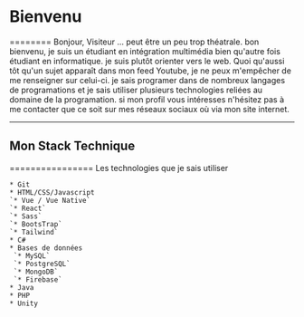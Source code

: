 # Bienvenu
========
Bonjour, Visiteur ... peut être un peu trop théatrale. bon bienvenu, je suis un étudiant en intégration multimédia bien qu'autre fois étudiant en informatique. je suis plutôt orienter vers le web. Quoi qu'aussi tôt qu'un sujet apparaît dans mon feed Youtube, je ne peux m'empêcher de me renseigner sur celui-ci. je sais programer dans de nombreux langages de programations et je sais utiliser plusieurs technologies reliées au domaine de la programation. si mon profil vous intéresses n'hésitez pas à me contacter que ce soit sur mes réseaux sociaux où via mon site internet.

------------------
## Mon Stack Technique
================
Les technologies que je sais utiliser

    * Git
    * HTML/CSS/Javascript
    `* Vue / Vue Native`
    `* React`
    `* Sass`
    `* BootsTrap`
    `* Tailwind`
    * C#
    * Bases de données
     `* MySQL`
     `* PostgreSQL`
     `* MongoDB`
     `* Firebase`
    * Java
    * PHP
    * Unity
